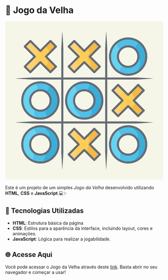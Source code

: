 # 🧮 Jogo da Velha

![Imagem de Capa do jogo da Velha](./jogodavelha.jpg)

Este é um projeto de um simples *Jogo da Velha* desenvolvido utilizando **HTML**, **CSS** e **JavaScript**.💻✨

## 🚀 Tecnologias Utilizadas

- **HTML**: Estrutura básica da página
- **CSS**: Estilos para a aparência da interface, incluindo layout, cores e animações.
- **JavaScript**: Lógica para realizar a jogabilidade.

## 🌐 Acesse Aqui

Você pode acessar  o Jogo da Velha através deste [link](https://marcellofigueiredo.github.io/jogodavelha/). Basta abrir no seu navegador e começar a usar!

